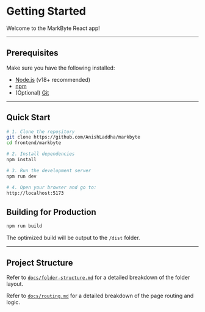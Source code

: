 # Getting Started

Welcome to the MarkByte React app!

---

## Prerequisites

Make sure you have the following installed:

- [Node.js](https://nodejs.org/) (v18+ recommended)
- [npm](https://www.npmjs.com/)
- (Optional) [Git](https://git-scm.com/)

---

## Quick Start

```bash
# 1. Clone the repository
git clone https://github.com/AnishLaddha/markbyte
cd frontend/markbyte

# 2. Install dependencies
npm install

# 3. Run the development server
npm run dev

# 4. Open your browser and go to:
http://localhost:5173
```


## Building for Production

```bash
npm run build
```

The optimized build will be output to the `/dist` folder.

---

## Project Structure

Refer to [`docs/folder-structure.md`](./folder-structure.md) for a detailed breakdown of the folder layout.

Refer to [`docs/routing.md`](./routing.md) for a detailed breakdown of the page routing and logic.
